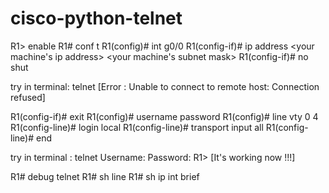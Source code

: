 # cisco-python-telnet

R1> enable
R1# conf t
R1(config)# int g0/0
R1(config-if)# ip address <your machine's ip address> <your machine's subnet mask>
R1(config-if)# no shut

try in terminal: telnet <your machine ip address> 
  [Error : Unable to connect to remote host: Connection refused]

R1(config-if)# exit
R1(config)# username <your username> password <your password>
R1(config)# line vty 0 4
R1(config-line)# login local
R1(config-line)# transport input all
R1(config-line)# end
  
try in terminal : telnet <your machine ip address>
  Username: <your username>
  Password: <your password>
  R1>
[It's working now !!!]

R1# debug telnet
R1# sh line
R1# sh ip int brief

